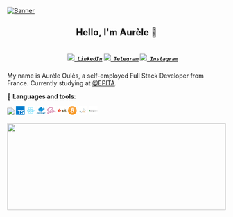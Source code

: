 [![Banner](https://raw.githubusercontent.com/aureleoules/aureleoules/master/images/banner.png)](https://aureleoules.com)

<h2 align="center">Hello, I'm Aurèle 👋</h2>
<h5 align="center">
  <code>
    <a href="https://www.linkedin.com/in/aureleoules/" title="LinkedIn Profile"><img width="22" src="https://raw.githubusercontent.com/aureleoules/aureleoules/master/images/linkedin.svg"> LinkedIn</a></code>
  <code><a href="https://t.me/aureleoules" title="Telegram Profile"><img width="22" src="https://raw.githubusercontent.com/aureleoules/aureleoules/master/images/telegram.svg"> Telegram</a></code>
  <code><a href="https://www.instagram.com/aureleoules/" title="Instagram Profile"><img width="22" src="https://raw.githubusercontent.com/aureleoules/aureleoules/master/images/instagram.svg"> Instagram</a></code>
</h5>

<p>My name is Aurèle Oulès, a self-employed Full Stack Developer from France. Currently studying at <a href="https://github.com/epita" target="_blank">@EPITA</a>.</p>


**🔧 Languages and tools**:
<div>
    <code><img height="20" src="https://raw.githubusercontent.com/aureleoules/aureleoules/master/images/go.png"></code>
    <code><img height="20" src="https://raw.githubusercontent.com/github/explore/80688e429a7d4ef2fca1e82350fe8e3517d3494d/topics/typescript/typescript.png"></code>
    <code><img height="20" src="https://raw.githubusercontent.com/github/explore/80688e429a7d4ef2fca1e82350fe8e3517d3494d/topics/react/react.png"></code>
    <code><img height="20" src="https://raw.githubusercontent.com/github/explore/5c058a388828bb5fde0bcafd4bc867b5bb3f26f3/topics/docker/docker.png"></code>
    <code><img height="20" src="https://raw.githubusercontent.com/github/explore/80688e429a7d4ef2fca1e82350fe8e3517d3494d/topics/sass/sass.png"></code>
    <code><img height="20" src="https://raw.githubusercontent.com/github/explore/80688e429a7d4ef2fca1e82350fe8e3517d3494d/topics/git/git.png"></code>
    <code><img height="20" src="https://raw.githubusercontent.com/github/explore/80688e429a7d4ef2fca1e82350fe8e3517d3494d/topics/bitcoin/bitcoin.png"></code>
    <code><img height="20" src="https://raw.githubusercontent.com/github/explore/80688e429a7d4ef2fca1e82350fe8e3517d3494d/topics/mysql/mysql.png"></code>
    <code><img height="20" src="https://raw.githubusercontent.com/github/explore/80688e429a7d4ef2fca1e82350fe8e3517d3494d/topics/mongodb/mongodb.png"></code>
<div>
<br/>
<a href="https://github.com/anuraghazra/github-readme-stats" title="Go to Source"><img width="100%" height="200" src="https://github-readme-stats.vercel.app/api?username=aureleoules&show_icons=true&theme=tokyonight&count_private=true"></a>